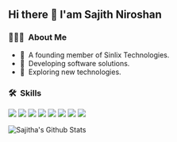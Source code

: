 <h2>Hi there 👋 I'am Sajith Niroshan</h2>
<h3>👨🏻‍💻 &nbsp;About Me</h3>
<ul>
  <li>🌱 &nbsp;A founding member of Sinlix Technologies.</li>
  <li>🌱 &nbsp;Developing software solutions.</li>
  <li>🌱 &nbsp;Exploring new technologies.</li>
</ul>

<h3> 🛠 &nbsp;Skills</h3>
<img src="https://img.shields.io/badge/-JavaScript-333333?style=flat&logo=javascript"/>
<img src="https://img.shields.io/badge/-Node.js-333333?style=flat&logo=node.js"/>
<img src="https://img.shields.io/badge/-PHP-333333?style=flat&logo=php"/>
<img src="https://img.shields.io/badge/-Python-333333?style=flat&logo=python"/>
<img src="https://img.shields.io/badge/-MySQL-333333?style=flat&logo=mysql" />
<img src="https://img.shields.io/badge/-Git-333333?style=flat&logo=git" />
<img src="https://img.shields.io/badge/-GitHub-333333?style=flat&logo=github" />
<img src="https://img.shields.io/badge/-Visual%20Studio%20Code-333333?style=flat&logo=visual-studio-code&logoColor=007ACC" />

<p>
  <img align="center" src="https://github-readme-stats.vercel.app/api?username=sajithniroshan&show_icons=true&title_color=fff&icon_color=79ff97&text_color=efefef&bg_color=24292e" alt="Sajitha's Github Stats">
</p>



